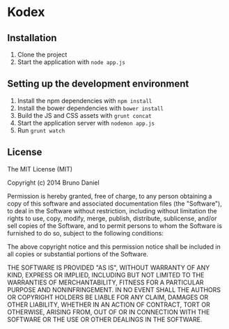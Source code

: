 # Kodex

## Installation

1. Clone the project
2. Start the application with `node app.js`

## Setting up the development environment

1. Install the npm dependencies with `npm install`
2. Install the bower dependencies with `bower install`
3. Build the JS and CSS assets with `grunt concat`
4. Start the application server with `nodemon app.js`
5. Run `grunt watch`

## License

The MIT License (MIT)

Copyright (c) 2014 Bruno Daniel

Permission is hereby granted, free of charge, to any person obtaining a copy
of this software and associated documentation files (the "Software"), to deal
in the Software without restriction, including without limitation the rights
to use, copy, modify, merge, publish, distribute, sublicense, and/or sell
copies of the Software, and to permit persons to whom the Software is
furnished to do so, subject to the following conditions:

The above copyright notice and this permission notice shall be included in
all copies or substantial portions of the Software.

THE SOFTWARE IS PROVIDED "AS IS", WITHOUT WARRANTY OF ANY KIND, EXPRESS OR
IMPLIED, INCLUDING BUT NOT LIMITED TO THE WARRANTIES OF MERCHANTABILITY,
FITNESS FOR A PARTICULAR PURPOSE AND NONINFRINGEMENT. IN NO EVENT SHALL THE
AUTHORS OR COPYRIGHT HOLDERS BE LIABLE FOR ANY CLAIM, DAMAGES OR OTHER
LIABILITY, WHETHER IN AN ACTION OF CONTRACT, TORT OR OTHERWISE, ARISING FROM,
OUT OF OR IN CONNECTION WITH THE SOFTWARE OR THE USE OR OTHER DEALINGS IN
THE SOFTWARE.